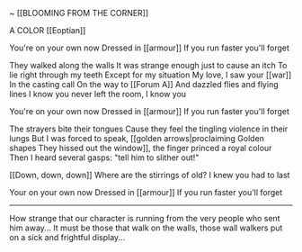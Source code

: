 ~ [[BLOOMING FROM THE CORNER]]

A COLOR [[Eoptian]]

You're on your own now
Dressed in [[armour]]
If you run faster you'll forget

They walked along the walls
It was strange enough just to cause an itch
To lie right through my teeth
Except for my situation
My love, I saw your [[war]]
In the casting call
On the way to [[Forum A]]
And dazzled flies and flying lines
I know you never left the room, I know you

You're on your own now
Dressed in [[armour]]
If you run faster you'll forget

The strayers bite their tongues
Cause they feel the tingling violence in their lungs
But I was forced to speak, [[golden arrows|proclaiming Golden shapes They hissed out the window]], the finger princed a royal colour
Then I heard several gasps: "tell him to slither out!"

[[Down, down, down]]
Where are the stirrings of old?
I knew you had to last

Your on your own now
Dressed in [[armour]]
If you run faster you'll forget

---

How strange that our character is running from the very people who sent him away...
It must be those that walk on the walls, those wall walkers put on a sick and frightful display...